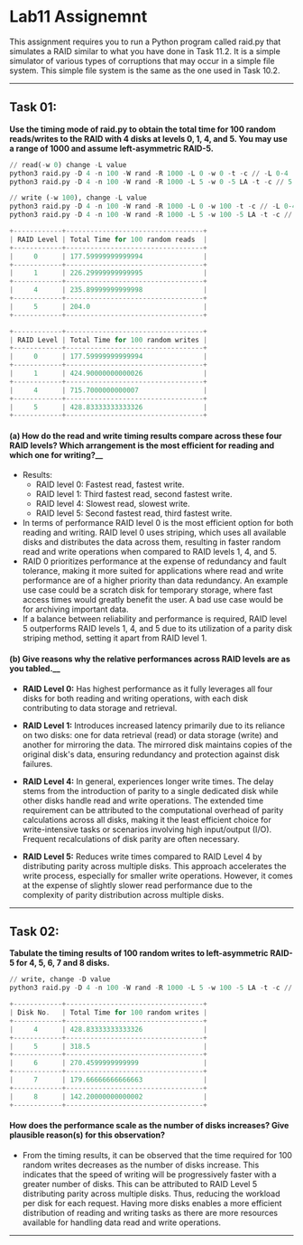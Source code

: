 # Lab11 Assignemnt
This assignment requires you to run a Python program called raid.py that simulates a RAID similar to what you have done in Task 11.2. It is a simple simulator of various types of corruptions that may occur in a simple file system. This simple file system is the same as the one used in Task 10.2.

--------------------------------------------------

## Task 01:
__Use the timing mode of raid.py to obtain the total time for 100 random reads/writes to the RAID with 4 disks at levels 0, 1, 4, and 5. You may use a range of 1000 and assume left-asymmetric RAID-5.__

```py
// read(-w 0) change -L value
python3 raid.py -D 4 -n 100 -W rand -R 1000 -L 0 -w 0 -t -c // -L 0-4
python3 raid.py -D 4 -n 100 -W rand -R 1000 -L 5 -w 0 -5 LA -t -c // 5 LA

// write (-w 100), change -L value
python3 raid.py -D 4 -n 100 -W rand -R 1000 -L 0 -w 100 -t -c // -L 0-4
python3 raid.py -D 4 -n 100 -W rand -R 1000 -L 5 -w 100 -5 LA -t -c // 5 LA
```

```js
+------------+----------------------------------+
| RAID Level | Total Time for 100 random reads  |
+------------+----------------------------------+
|     0      | 177.59999999999994               |
+------------+----------------------------------+
|     1      | 226.29999999999995               |
+------------+----------------------------------+
|     4      | 235.89999999999998               |
+------------+----------------------------------+
|     5      | 204.0                            |
+------------+----------------------------------+
```

```js
+------------+----------------------------------+
| RAID Level | Total Time for 100 random writes |
+------------+----------------------------------+
|     0      | 177.59999999999994               |
+------------+----------------------------------+
|     1      | 424.90000000000026               |
+------------+----------------------------------+
|     4      | 715.7000000000007                |
+------------+----------------------------------+
|     5      | 428.83333333333326               |
+------------+----------------------------------+
```
#### (a) How do the read and write timing results compare across these four RAID levels? Which arrangement is the most efficient for reading and which one for writing?__
- Results:
    - RAID level 0: Fastest read, fastest write.
    - RAID level 1: Third fastest read, second fastest write.
    - RAID level 4: Slowest read, slowest write.
    - RAID level 5: Second fastest read, third fastest write.
- In terms of performance RAID level 0 is the most efficient option for both reading and writing. RAID level 0 uses striping, which uses all available disks and distributes the data across them, resulting in faster random read and write operations when compared to RAID levels 1, 4, and 5.
- RAID 0 prioritizes performance at the expense of redundancy and fault tolerance, making it more suited for applications where read and write performance are of a higher priority than data redundancy. An example use case could be a scratch disk for temporary storage, where fast access times would greatly benefit the user. A bad use case would be for archiving important data.
- If a balance between reliability and performance is required, RAID level 5 outperforms RAID levels 1, 4, and 5 due to its utilization of a parity disk striping method, setting it apart from RAID level 1.


#### (b) Give reasons why the relative performances across RAID levels are as you tabled.__
- __RAID Level 0:__ Has highest performance as it fully leverages all four disks for both reading and writing operations, with each disk contributing to data storage and retrieval.

- __RAID Level 1:__ Introduces increased latency primarily due to its reliance on two disks: one for data retrieval (read) or data storage (write) and another for mirroring the data. The mirrored disk maintains copies of the original disk's data, ensuring redundancy and protection against disk failures.

- __RAID Level 4:__ In general, experiences longer write times. The delay stems from the introduction of parity to a single dedicated disk while other disks handle read and write operations. The extended time requirement can be attributed to the computational overhead of parity calculations across all disks, making it the least efficient choice for write-intensive tasks or scenarios involving high input/output (I/O). Frequent recalculations of disk parity are often necessary.

- __RAID Level 5:__ Reduces write times compared to RAID Level 4 by distributing parity across multiple disks. This approach accelerates the write process, especially for smaller write operations. However, it comes at the expense of slightly slower read performance due to the complexity of parity distribution across multiple disks.

--------------------------------------------------

## Task 02:
__Tabulate the timing results of 100 random writes to left-asymmetric RAID-5 for 4, 5, 6, 7 and 8 disks.__

```py
// write, change -D value
python3 raid.py -D 4 -n 100 -W rand -R 1000 -L 5 -w 100 -5 LA -t -c // 5 LA
```

```js
+------------+----------------------------------+
| Disk No.   | Total Time for 100 random writes |
+------------+----------------------------------+
|     4      | 428.83333333333326               |
+------------+----------------------------------+
|     5      | 318.5                            |
+------------+----------------------------------+
|     6      | 270.4599999999999                |
+------------+----------------------------------+
|     7      | 179.66666666666663               |
+------------+----------------------------------+
|     8      | 142.20000000000002               |
+------------+----------------------------------+
```

#### How does the performance scale as the number of disks increases? Give plausible reason(s) for this observation?
- From the timing results, it can be observed that the time required for 100 random writes decreases as the number of disks increase. This indicates that the speed of writing will be progressively faster with a greater number of disks. This can be attributed to RAID Level 5 distributing parity across multiple disks. Thus, reducing the workload per disk for each request. Having more disks enables a more efficient distribution of reading and writing tasks as there are more resources available for handling data read and write operations.

--------------------------------------------------